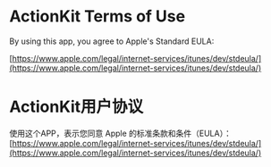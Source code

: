 # ActionKit Terms of Use

By using this app, you agree to Apple's Standard EULA: 

[https://www.apple.com/legal/internet-services/itunes/dev/stdeula/](https://www.apple.com/legal/internet-services/itunes/dev/stdeula/)

# ActionKit用户协议

使用这个APP，表示您同意 Apple 的标准条款和条件（EULA）：  
[https://www.apple.com/legal/internet-services/itunes/dev/stdeula/](https://www.apple.com/legal/internet-services/itunes/dev/stdeula/)


